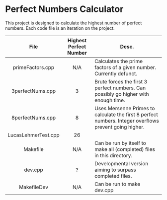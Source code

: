 # Perfect Numbers Calculator
This project is designed to calculate the highest number of perfect numbers. Each code file is an iteration on the project.

| File | Highest Perfect Number | Desc. |
|:---:|:---:|---|
| primeFactors.cpp | N/A | Calculates the prime factors of a given number. Currently defunct. |
| 3perfectNums.cpp | 3 | Brute forces the first 3 perfect numbers. Can possibly go higher with enough time. |
| 8perfectNums.cpp | 8 | Uses Mersenne Primes to calculate the first 8 perfect numbers. Integer overflows prevent going higher. |
| LucasLehmerTest.cpp | 26 |
| Makefile | N/A | Can be run by itself to make all (completed) files in this directory. |
| dev.cpp | ? | Developmental version aiming to surpass completed files. |
| MakefileDev | N/A | Can be run to make dev.cpp |
